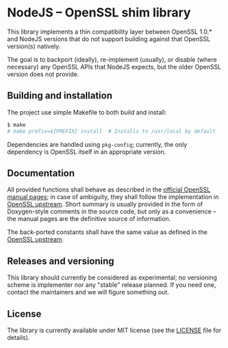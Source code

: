NodeJS – OpenSSL shim library
=============================

This library implements a thin compatibility layer between OpenSSL 1.0.*
and NodeJS versions that do not support building against that OpenSSL version(s) natively.

The goal is to backport (ideally), re-implement (usually), or disable (where necessary)
any OpenSSL APIs that NodeJS expects, but the older OpenSSL version does not provide.

Building and installation
-------------------------

The project use simple Makefile to both build and install:

```sh
$ make
# make prefix=${PREFIX} install  # Installs to /usr/local by default
```

Dependencies are handled using `pkg-config`;
currently, the only dependency is OpenSSL itself in an appropriate version.

Documentation
-------------

All provided functions shall behave as described in the [official OpenSSL manual pages][];
in case of ambiguity, they shall follow the implementation in [OpenSSL upstream][].
Short summary is usually provided in the form of Doxygen-style comments in the source code,
but only as a convenience – the manual pages are the definitive source of information.

The back-ported constants shall have the same value as defined in the [OpenSSL upstream][].

[official OpenSSL manual pages]: https://www.openssl.org/docs/manpages.html
[OpenSSL upstream]: https://www.openssl.org/source/gitrepo.html

Releases and versioning
-----------------------

This library should currently be considered as experimental;
no versioning scheme is implementer nor any "stable" release planned.
If you need one, contact the maintainers and we will figure something out.

License
-------

The library is currently available under MIT license
(see the [LICENSE](./LICENSE) file for details).

